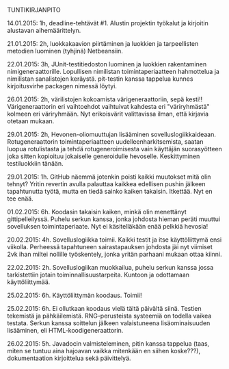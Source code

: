 TUNTIKIRJANPITO

14.01.2015: 1h, deadline-tehtävät #1. Alustin projektin työkalut ja kirjoitin alustavan aihemäärittelyn.

21.01.2015: 2h, luokkakaavion piirtäminen ja luokkien ja tarpeellisten metodien luominen (tyhjinä) Netbeansiin.

22.01.2015: 3h, JUnit-testitiedoston luominen ja luokkien rakentaminen nimigeneraattorille. Lopullisen nimilistan toimintaperiaatteen hahmottelua ja nimilistan sanalistojen keräystä. pit-testin kanssa tappelua kunnes kirjoitusvirhe packagen nimessä löytyi. 

26.01.2015: 2h, värilistojen kokoamista värigeneraattoriin, sepä kesti!! Värigeneraattorin eri vaihtoehdot vaihtuivat kahdesta eri "väriryhmästä" kolmeen eri väriryhmään. Nyt erikoisvärit valittavissa ilman, että kirjavia otetaan mukaan.

29.01.2015: 2h, Hevonen-oliomuuttujan lisääminen sovelluslogiikkaideaan. Rotugeneraattorin toimintaperiaatteen uudelleenharkitsemista, saatan luopua rotulistasta ja tehdä rotugeneroimisesta vain käyttäjän suorasyötteen joka sitten kopioituu jokaiselle generoidulle hevoselle. Keskittyminen testiluokkiin tänään.

29.01.2015: 1h. GitHub näemmä jotenkin poisti kaikki muutokset mitä olin tehnyt? Yritin revertin avulla palauttaa kaikkea edellisen pushin jälkeen tapahtunutta työtä, mutta en tiedä sainko kaiken takaisin. Itkettää. Nyt en tee enää.

01.02.2015: 6h. Koodasin takaisin kaiken, minkä olin menettänyt gittipelleilyssä. Puhelu serkun kanssa, jonka johdosta hieman peräti muuttui sovelluksen toimintaperiaate. Nyt ei käsitelläkään enää pelkkiä hevosia!

20.02.2015: 4h. Sovelluslogiikka toimii. Kaikki testit ja itse käyttöliittymä ensi viikolla. Perheessä tapahtuneen sairastapauksen johdosta jäi nyt viimiset 2vk ihan miltei nollille työskentely, jonka yritän parhaani mukaan ottaa kiinni.

22.02.2015: 2h. Sovelluslogiikan muokkailua, puhelu serkun kanssa jossa tarkistettiin jotain toiminnallisuustarpeita. Kuntoon ja odottamaan käyttöliittymää.

25.02.2015: 6h. Käyttöliittymän koodaus. Toimii!

25.02.2015: 6h. Ei ollutkaan koodaus vielä tältä päivältä siinä. Testien tekemistä ja pähkäilemistä. RNG-perusteista systeemiä on todella vaikea testata. Serkun kanssa soittelun jälkeen valaistuneena lisäominaisuuden lisääminen, eli HTML-koodigeneraattorin.

26.02.2015: 5h. Javadocin valmisteleminen, pitin kanssa tappelua (taas, miten se tuntuu aina hajoavan vaikka mitenkään en siihen koske???), dokumentaation kirjoittelua sekä päivittelyä.